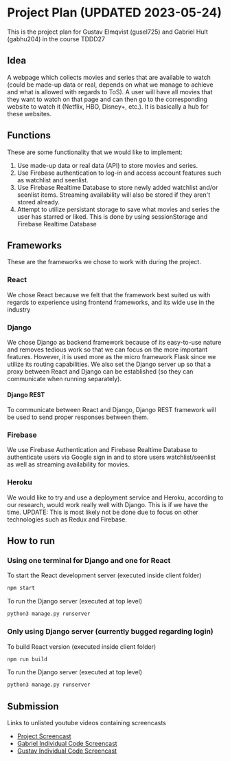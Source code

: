 # Project Plan (UPDATED 2023-05-24)

This is the project plan for Gustav Elmqvist (gusel725) and Gabriel Hult (gabhu204) in the course TDDD27

## Idea

A webpage which collects movies and series that are available to watch (could be made-up data or real, depends on what we manage to achieve and what is allowed with regards to ToS). A user will have all movies that they want to watch on that page and can then go to the corresponding website to watch it (Netflix, HBO, Disney+, etc.). It is basically a hub for these websites.

## Functions

These are some functionality that we would like to implement:

1. Use made-up data or real data (API) to store movies and series.
2. Use Firebase authentication to log-in and access account features such as watchlist and seenlist.
3. Use Firebase Realtime Database to store newly added watchlist and/or seenlist items. Streaming availability will also be stored if they aren't stored already.
4. Attempt to utilize persistant storage to save what movies and series the user has starred or liked. This is done by using sessionStorage and Firebase Realtime Database

## Frameworks

These are the frameworks we chose to work with during the project.

### React

We chose React because we felt that the framework best suited us with regards to experience using frontend frameworks, and its wide use in the industry

### Django

We chose Django as backend framework because of its easy-to-use nature and removes tedious work so that we can focus on the more important features. However, it is used more as the micro framework Flask since we utilize its routing capabilities. We also set the Django server up so that a proxy between React and Django can be established (so they can communicate when running separately). 

#### Django REST

To communicate between React and Django, Django REST framework will be used to send proper responses between them.

### Firebase

We use Firebase Authentication and Firebase Realtime Database to authenticate users via Google sign in and to store users watchlist/seenlist as well as streaming availability for movies.

### Heroku

We would like to try and use a deployment service and Heroku, according to our research, would work really well with Django. This is if we have the time.
UPDATE: This is most likely not be done due to focus on other technologies such as Redux and Firebase.

## How to run

### Using one terminal for Django and one for React

To start the React development server (executed inside client folder)

```zsh
npm start
```

To run the Django server (executed at top level)

```zsh
python3 manage.py runserver
```

### Only using Django server (currently bugged regarding login)

To build React version (executed inside client folder)

```zsh
npm run build
```

To run the Django server (executed at top level)

```zsh
python3 manage.py runserver
```

## Submission

Links to unlisted youtube videos containing screencasts

- [Project Screencast](https://youtu.be/em-PWKLoHRQ)
- [Gabriel Individual Code Screencast](https://google.com)
- [Gustav Individual Code Screencast](https://google.com)
